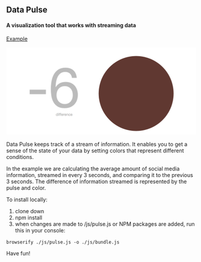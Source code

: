## Data Pulse 

#### A visualization tool that works with streaming data

[Example](http://topleft.github.io/pulse-visual/)

![sample image](./img/visual-pulse.png)

Data Pulse keeps track of a stream of information. It enables you to get a sense of the state of your data by setting colors that represent different conditions.

In the example we are calculating the average amount of social media information, streamed in every 3 seconds, and comparing it to the previous 3 seconds. The difference of information streamed is represented by the pulse and color.

To install locally: 

1. clone down
2. npm install
3. when changes are made to /js/pulse.js or NPM packages are added, run this in your console:

```
browserify ./js/pulse.js -o ./js/bundle.js
```

Have fun! 
